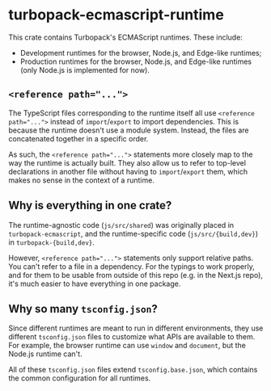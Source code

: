 # turbopack-ecmascript-runtime

This crate contains Turbopack's ECMAScript runtimes. These include:

- Development runtimes for the browser, Node.js, and Edge-like runtimes;
- Production runtimes for the browser, Node.js, and Edge-like runtimes (only Node.js is implemented for now).

## `<reference path="...">`

The TypeScript files corresponding to the runtime itself all use `<reference path="...">` instead of `import`/`export`
to import dependencies. This is because the runtime doesn't use a module system. Instead, the files are concatenated
together in a specific order.

As such, the `<reference path="...">` statements more closely map to the way the runtime is actually built. They also
allow us to refer to top-level declarations in another file without having to `import`/`export` them, which makes no
sense in the context of a runtime.

## Why is everything in one crate?

The runtime-agnostic code (`js/src/shared`) was originally placed in `turbopack-ecmascript`, and the runtime-specific
code (`js/src/{build,dev}`) in `turbopack-{build,dev}`.

However, `<reference path="...">` statements only support relative paths. You can't refer to a file in a dependency. For
the typings to work properly, and for them to be usable from outside of this repo (e.g. in the Next.js repo), it's much
easier to have everything in one package.

## Why so many `tsconfig.json`?

Since different runtimes are meant to run in different environments, they use different `tsconfig.json` files to
customize what APIs are available to them. For example, the browser runtime can use `window` and `document`, but the
Node.js runtime can't.

All of these `tsconfig.json` files extend `tsconfig.base.json`, which contains the common configuration for all
runtimes.
